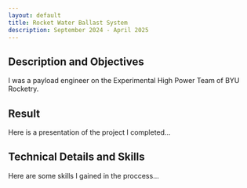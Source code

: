 ```yaml
---
layout: default
title: Rocket Water Ballast System
description: September 2024 - April 2025
---
```


## Description and Objectives

I was a payload engineer on the Experimental High Power Team of BYU Rocketry.

## Result

Here is a presentation of the project I completed...

## Technical Details and Skills

Here are some skills I gained in the proccess...